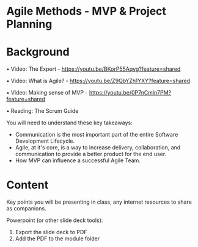 # Agile Methods - MVP & Project Planning

# Background

•	Video: The Expert - https://youtu.be/BKorP55Aqvg?feature=shared

•	Video: What is Agile? - https://youtu.be/Z9QbYZh1YXY?feature=shared

•	Video: Making sense of MVP - https://youtu.be/0P7nCmln7PM?feature=shared

•	Reading: The Scrum Guide 


You will need to understand these key takeaways:
- Communication is the most important part of the entire Software Development Lifecycle. 
- Agile, at it's core, is a way to increase delivery, collaboration, and communication to provide a better product for the end user.
- How MVP can influence a successful Agile Team.

# Content

Key points you will be presenting in class, any internet resources to share as companions.

Powerpoint (or other slide deck tools):
1. Export the slide deck to PDF
2. Add the PDF to the module folder
